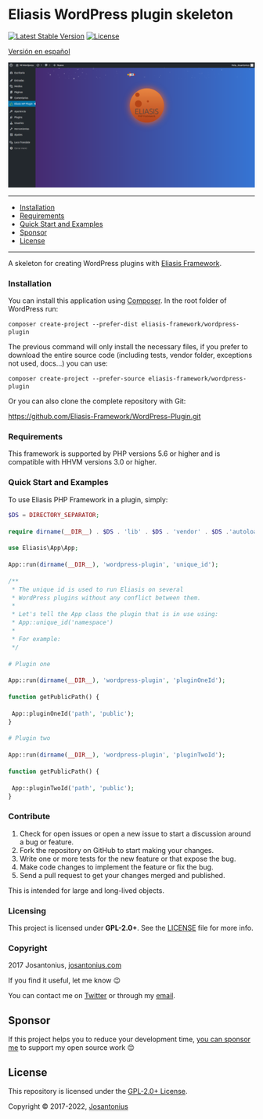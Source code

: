 # Eliasis WordPress plugin skeleton

[![Latest Stable Version](https://poser.pugx.org/eliasis-framework/wordpress-plugin/v/stable)](https://packagist.org/packages/eliasis-framework/wordpress-plugin)
[![License](https://poser.pugx.org/eliasis-framework/wordpress-plugin/license)](https://packagist.org/packages/eliasis-framework/wordpress-plugin)

[Versión en español](README-ES.md)

![image](https://github.com/Eliasis-Framework/WordPress-Plugin/blob/master/resources/eliasis-wordpress-plugin.png)

---

- [Installation](#installation)
- [Requirements](#requirements)
- [Quick Start and Examples](#quick-start-and-examples)
- [Sponsor](#Sponsor)
- [License](#license)

---

A skeleton for creating WordPress plugins with [Eliasis Framework](https://github.com/Eliasis-Framework/Eliasis).

### Installation

You can install this application using [Composer](http://getcomposer.org/download/). In the root folder of WordPress run:

    composer create-project --prefer-dist eliasis-framework/wordpress-plugin

The previous command will only install the necessary files, if you prefer to download the entire source code (including tests, vendor folder, exceptions not used, docs...) you can use:

    composer create-project --prefer-source eliasis-framework/wordpress-plugin

Or you can also clone the complete repository with Git:

 <https://github.com/Eliasis-Framework/WordPress-Plugin.git>

### Requirements

This framework is supported by PHP versions 5.6 or higher and is compatible with HHVM versions 3.0 or higher.

### Quick Start and Examples

To use Eliasis PHP Framework in a plugin, simply:

```php
$DS = DIRECTORY_SEPARATOR;

require dirname(__DIR__) . $DS . 'lib' . $DS . 'vendor' . $DS .'autoload.php';

use Eliasis\App\App;

App::run(dirname(__DIR__), 'wordpress-plugin', 'unique_id');

/**
 * The unique id is used to run Eliasis on several 
 * WordPress plugins without any conflict between them.
 *
 * Let's tell the App class the plugin that is in use using:
 * App::unique_id('namespace')
 *
 * For example:
 */

# Plugin one

App::run(dirname(__DIR__), 'wordpress-plugin', 'pluginOneId');

function getPublicPath() {
 
 App::pluginOneId('path', 'public');
}

# Plugin two

App::run(dirname(__DIR__), 'wordpress-plugin', 'pluginTwoId');

function getPublicPath() {
 
 App::pluginTwoId('path', 'public');
}
```

### Contribute

1. Check for open issues or open a new issue to start a discussion around a bug or feature.
1. Fork the repository on GitHub to start making your changes.
1. Write one or more tests for the new feature or that expose the bug.
1. Make code changes to implement the feature or fix the bug.
1. Send a pull request to get your changes merged and published.

This is intended for large and long-lived objects.

### Licensing

This project is licensed under **GPL-2.0+**. See the [LICENSE](LICENSE) file for more info.

### Copyright

2017 Josantonius, [josantonius.com](https://josantonius.com/)

If you find it useful, let me know :wink:

You can contact me on [Twitter](https://twitter.com/Josantonius) or through my [email](mailto:hello@josantonius.com).

## Sponsor

If this project helps you to reduce your development time,
[you can sponsor me](https://github.com/josantonius#sponsor) to support my open source work :blush:

## License

This repository is licensed under the [GPL-2.0+ License](LICENSE).

Copyright © 2017-2022, [Josantonius](https://github.com/josantonius#contact)
